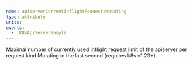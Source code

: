 ```yaml
---
name: apiserverCurrentInflightRequestsMutating
type: attribute
units:
events:
  -  K8sApiServerSample
---
```


Maximal number of currently used inflight request limit of the apiserver per request kind Mutating in the last second (requires k8s v1.23+).